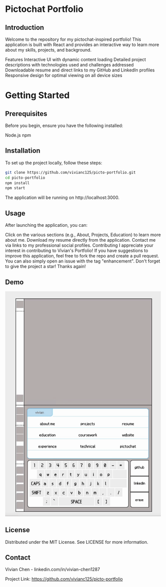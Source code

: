 
# Pictochat Portfolio
## Introduction
Welcome to the repository for my pictochat-inspired portfolio! This application is built with React and provides an interactive way to learn more about my skills, projects, and background.

Features
Interactive UI with dynamic content loading
Detailed project descriptions with technologies used and challenges addressed
Downloadable resume and direct links to my GitHub and LinkedIn profiles
Responsive design for optimal viewing on all device sizes

# Getting Started
## Prerequisites
Before you begin, ensure you have the following installed:

Node.js
npm

## Installation
To set up the project locally, follow these steps:

```bash
git clone https://github.com/vivianc125/picto-portfolio.git
cd picto-portfolio
npm install
npm start
```
The application will be running on http://localhost:3000.

## Usage
After launching the application, you can:

Click on the various sections (e.g., About, Projects, Education) to learn more about me.
Download my resume directly from the application.
Contact me via links to my professional social profiles.
Contributing
I appreciate your interest in contributing to Vivian's Portfolio! If you have suggestions to improve this application, feel free to fork the repo and create a pull request. You can also simply open an issue with the tag "enhancement".
Don't forget to give the project a star! Thanks again!

## Demo
![](https://github.com/vivianc125/picto-portfolio/blob/main/src/demo.gif)

## License
Distributed under the MIT License. See LICENSE for more information.

## Contact
Vivian Chen - linkedin.com/in/vivian-chen1287

Project Link: https://github.com/vivianc125/picto-portfolio
